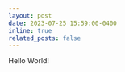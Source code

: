```yaml
---
layout: post
date: 2023-07-25 15:59:00-0400
inline: true
related_posts: false
---
```


Hello World!
